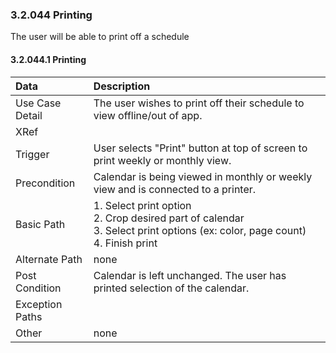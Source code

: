 ### 3.2.044 Printing

The user will be able to print off a schedule

#### 3.2.044.1 Printing

| Data          | Description |
|:--------------| :--------------|
|Use Case Detail| The user wishes to print off their schedule to view offline/out of app. |
|XRef           | |
|Trigger        | User selects "Print" button at top of screen to print weekly or monthly view.|
|Precondition   | Calendar is being viewed in monthly or weekly view and is connected to a printer. |
|Basic Path     | 1. Select print option <br>2. Crop desired part of calendar  <br>3. Select print options (ex: color, page count)  <br>4. Finish print |
|Alternate Path | none|
|Post Condition | Calendar is left unchanged. The user has printed selection of the calendar.|
|Exception Paths| |
|Other          |none|
